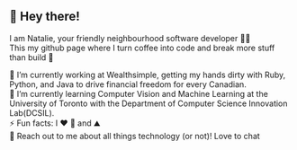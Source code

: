 ## :wave: Hey there!
I am Natalie, your friendly neighbourhood software developer :woman_technologist:  
This my github page where I turn coffee into code and break more stuff than build :wrench:  

🔭 I’m currently working at Wealthsimple, getting my hands dirty with Ruby, Python, and Java to drive financial freedom for every Canadian.  
:seedling: I’m currently learning Computer Vision and Machine Learning at the University of Toronto with the Department of Computer Science Innovation Lab(DCSIL).  
⚡ Fun facts:  I :heart: :dog: and :mountain:  
💬 Reach out to me about all things technology (or not)! Love to chat
